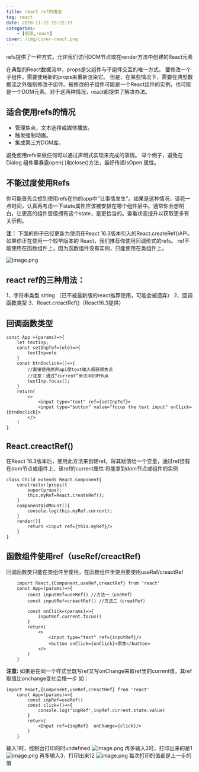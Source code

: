 ```yaml
---
title: react ref的用法
tag: react
date: 2020-11-22 19:22:19
categories: 
    - [框架,react]
cover: /img/cover-react.png
---
```

refs提供了一种方式，允许我们访问DOM节点或在render方法中创建的React元素

在典型的React数据流中，props是父组件与子组件交互的唯一方式。
要修改一个子组件，需要使用新的props来重新渲染它。
但是，在某些情况下，需要在典型数据流之外强制修改子组件。被修改的子组件可能是一个React组件的实例，也可能是一个DOM元素。对于这两种情况，react都提供了解决办法。
## 适合使用refs的情况
* 管理焦点，文本选择或媒体播放。
* 触发强制动画。
* 集成第三方DOM库。

避免使用refs来做任何可以通过声明式实现来完成的事情。
举个例子，避免在Dialog 组件里暴露open( )和close()方法，最好传递isOpen 属性。
## 不能过度使用Refs
你可能首先会想到使用refs在你的app中"让事情发生"。如果是这种情况，请花一点时间，认真再考虑一下state属性应该被安排在哪个组件层中。通常你会想明白，让更高的组件层级拥有这个state，是更恰当的。查看状态提升以获取更多有关示例。

__注：__ 
下面的例子已经更新为使用在React 16.3版本引入的React.createRef()API。如果你正在使用一个较早版本的 React，我们推荐你使用回调形式的refs。
ref不能使用在函数组件上，因为函数组件没有实例，只能使用在类组件上。

![image.png](1.png)

## react ref的三种用法：
1、字符串类型 string （已不被最新版的react推荐使用，可能会被遗弃）
2、回调函数类型
3、React.creactRef()（React16.3提供）

## 回调函数类型
```
const App =(params)=>{
    let textInp;
    const setInpTef=(ele)=>{
        textInp=ele
    }
    const btnOnclick=()=>{
        //直接使用原声api使text输入框获得焦点
        //注意：通过“current”来访问DOM节点
        textInp.focus();
    }
    return(
        <>
            <input type="text" ref={setInpTef}>
            <input type="button" value="focus the text input" onClick={btnOnclick}>
        </>
    )
}
```

## React.creactRef()
在React 16.3版本后，使用此方法来创建ref。将其赋值给一个变量，通过ref挂载在dom节点或组件上，该ref的current属性
将能拿到dom节点或组件的实例
```
class Child extends React.Component{
    constructor(props){
        super(props);
        this.myRef=React.createRef();
    }
    componentDidMount(){
        console.log(this.myRef.current);
    }
    render(){
        return <input ref={this.myRef}/>
    }
}
```


## 函数组件使用ref（useRef/creactRef)

回调函数类只能在类组件里使用，在函数组件里使用要使用useRef/creactRef
```
    import React,{Component,useRef,creactRef} from 'react'
    const App=(params)=>{
        const inputRef=useRef() //方法一（useRef）
        const inputRef=creactRef() //方法二（creatRef）

        const onClick=(params)=>{
            inputRef.current.focus()
        }
        return(
            <>
                <input type="text" ref={inputRef}/>
                <button onClick={onClick}>聚焦</button>
            </>
        )
    }
```

__注意:__
如果是在同一个样式里既写ref又写onChange来取ref里的current值，其ref取值比onchange变化会慢一步
如：
```
import React,{Component,useRef,creactRef} from 'react'
    const App=(params)=>{
        const inpRef=useRef()
        const click=()=>{
            console.log('inpRef',inpRef.current.state.value)
        }
        return(
            <Input ref={inpRef}  onChange={click}/>
        )
    }
```
输入1时，控制台打印的时undefined
![image.png](2.png)
再多输入2时，打印出来的是1
![image.png](3.png)
再多输入3，打印出来12
![image.png](4.png)
每次打印的值都是上一步的值